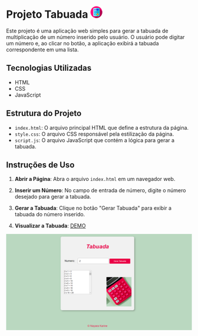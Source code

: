 # Projeto Tabuada ![img](calculator32px.png)


Este projeto é uma aplicação web simples para gerar a tabuada de multiplicação de um número inserido pelo usuário. O usuário pode digitar um número e, ao clicar no botão, a aplicação exibirá a tabuada correspondente em uma lista.

## Tecnologias Utilizadas

- HTML
- CSS
- JavaScript

## Estrutura do Projeto

- `index.html`: O arquivo principal HTML que define a estrutura da página.
- `style.css`: O arquivo CSS responsável pela estilização da página.
- `script.js`: O arquivo JavaScript que contém a lógica para gerar a tabuada.

## Instruções de Uso

1. **Abrir a Página**: Abra o arquivo `index.html` em um navegador web.

2. **Inserir um Número**: No campo de entrada de número, digite o número desejado para gerar a tabuada.

3. **Gerar a Tabuada**: Clique no botão "Gerar Tabuada" para exibir a tabuada do número inserido.

4. **Visualizar a Tabuada**: [DEMO]()

![img](tabuada.png)